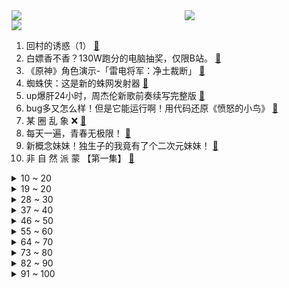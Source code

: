 <div >
	<a style="float:left;width:55%;" href = "https://github.com/anuraghazra/github-readme-stats">
	 <img src = "https://github-readme-stats.vercel.app/api?username=iuuuuuaena&theme=buefy&show_icons=true"/>
	</a>
	<a  style="float:right;width:45%" href = "https://github.com/anuraghazra/github-readme-stats">
	 <img  src="https://github-readme-stats.vercel.app/api/top-langs/?username=anuraghazra&layout=compact"/>
	</a>
	</div>

[![](https://img.shields.io/badge/jxd-@jxdgogogo.xyz-yellowgreen.svg)](https://www.jxdgogogo.xyz)<br>
1. 回村的诱惑（1） [:link:](//www.bilibili.com/video/BV1f3411B7Bx) <br>
2. 白嫖香不香？130W跑分的电脑抽奖，仅限B站。 [:link:](//www.bilibili.com/video/BV1Lf4y1N7vN) <br>
3. 《原神》角色演示-「雷电将军：净土裁断」 [:link:](//www.bilibili.com/video/BV1kb4y1m7e7) <br>
4. 蜘蛛侠：这是新的蛛网发射器 [:link:](//www.bilibili.com/video/BV1iQ4y117Yc) <br>
5. up爆肝24小时，周杰伦新歌前奏续写完整版 [:link:](//www.bilibili.com/video/BV1oQ4y117Qc) <br>
6. bug多又怎么样！但是它能运行啊！用代码还原《愤怒的小鸟》 [:link:](//www.bilibili.com/video/BV1av411A7AP) <br>
7. 某 圈 乱 象 ❌ [:link:](//www.bilibili.com/video/BV1V44y1C7DZ) <br>
8. 每天一遍，青春无极限！ [:link:](//www.bilibili.com/video/BV1Kh411W7Yp) <br>
9. 新概念妹妹！独生子的我竟有了个二次元妹妹！ [:link:](//www.bilibili.com/video/BV19v411A7At) <br>
10. 非 自 然 派 蒙 【第一集】 [:link:](//www.bilibili.com/video/BV1zL4y1Y7jv) <br>
<details>
<summary>10 ~ 20</summary>

11. 大作回归！黑马遍地！2021年10月新番导视！【泛式】 [:link:](//www.bilibili.com/video/BV1CM4y1379X) <br>
12. 《打人模拟器》玩过没？ [:link:](//www.bilibili.com/video/BV1CL41147FQ) <br>
13. 吃完的龙虾不要丢 裹上油漆 钢铁直男馋哭了 [:link:](//www.bilibili.com/video/BV1Xb4y1m7bN) <br>
14. 一个百万UP主的自觉 [:link:](//www.bilibili.com/video/BV1HQ4y1h7jR) <br>
15. 禁 止 手 贱 [:link:](//www.bilibili.com/video/BV1DU4y1j7ez) <br>
16. 就叫《 砍  价  之  王 》吧！ [:link:](//www.bilibili.com/video/BV1jg411V7qH) <br>
17. 跟大家讲讲我跟老婆的故事 [:link:](//www.bilibili.com/video/BV1EU4y1771K) <br>
18. 成为自己的信徒！童声超震撼合唱《Believer》太鼓舞人心了！ [:link:](//www.bilibili.com/video/BV1sf4y1N7RH) <br>
19. 女孩记错时间得知第二天要开学瞬间崩溃，一边爆哭一边通宵赶作业 [:link:](//www.bilibili.com/video/BV1gM4y157vB) <br>
</details>
<details>
<summary>19 ~ 20</summary>

20. 兄弟！别开炮！ [:link:](//www.bilibili.com/video/BV1qQ4y1h7RQ) <br>
21. 太惨了！刘醒妻子出轨！生意失败！9.2分港产抗日剧《义海豪情》P4 [:link:](//www.bilibili.com/video/BV1Rq4y1K7up) <br>
22. 达成进度：永恒的伙伴！ [:link:](//www.bilibili.com/video/BV1pg411L7pm) <br>
23. 乌 鸦 坐 飞 机！【汽油桶快乐阴人流#14】 [:link:](//www.bilibili.com/video/BV15L4y1Y7oN) <br>
24. 美国最强总统，世界霸主奠基人：罗斯福（下）【历史调研室24】 [:link:](//www.bilibili.com/video/BV1hL41147rg) <br>
25. 女主持 : 为什么你们四个人长了八张嘴 ！！！ [:link:](//www.bilibili.com/video/BV1Uq4y1K7ED) <br>
26. 火柴人 VS 我的世界系列 第二十五集 终极武器 [:link:](//www.bilibili.com/video/BV1Z3411B7r3) <br>
27. 《谨以本视频纪念我们的童年 那是一段小有遗憾的幸福时光》 [:link:](//www.bilibili.com/video/BV1jh411q7MV) <br>
28. 新 · 武大郎传奇！   【3D版倒放挑战】 [:link:](//www.bilibili.com/video/BV1zQ4y117Kc) <br>
</details>
<details>
<summary>28 ~ 30</summary>

29. 全网首吃顶级尤物“龙鳗”，生性凶猛，但好吃得停不下来 [:link:](//www.bilibili.com/video/BV1Df4y1N7Vf) <br>
30. 我是不是最后一个发现可以这样的人。。。 [:link:](//www.bilibili.com/video/BV1kv411A7Qo) <br>
31. 当BOSS与玩家的地位对换！ [:link:](//www.bilibili.com/video/BV1NU4y1774a) <br>
32. 被人肉威胁，要给我50w封口费，批评槟榔广告火了之后，我所遭遇的威逼利诱！ [:link:](//www.bilibili.com/video/BV15b4y1m7iX) <br>
33. 第1期（上）36组唱作人落户有谱村【我的音乐你听吗】 [:link:](//www.bilibili.com/video/BV1AM4y1572g) <br>
34. 当玩家可以建造「TNT传送门」!! [:link:](//www.bilibili.com/video/BV1Sb4y1m7My) <br>
35. 【吸奇侠】《九品芝麻官》聊原型、梗、官场争斗，千古奇冤由谁做主？ [:link:](//www.bilibili.com/video/BV11L41147Ja) <br>
36. 【龙女仆/重制版】打工奇遇（赵丽蓉巩汉林小品） [:link:](//www.bilibili.com/video/BV1t44y1C7D1) <br>
37. 【第三次世界大战】第一集：歼20夜间飞赴高原，Y国大军压境，T90装甲部队越线，15式坦克集结，装备有99A的重型合成旅铁路机动，千里驰援西部边疆 [:link:](//www.bilibili.com/video/BV1BA411c7ar) <br>
</details>
<details>
<summary>37 ~ 40</summary>

38. S T A Y / 勺 [:link:](//www.bilibili.com/video/BV1nU4y1j7Zj) <br>
39. 既能辅助队友 又能辅助对手的辅助 [:link:](//www.bilibili.com/video/BV1PM4y157n4) <br>
40. 人均400的星巴克自助？难吃到直呼退钱！【凭啥这么贵ep32-星巴克】 [:link:](//www.bilibili.com/video/BV1tf4y1N78J) <br>
41. 吵个架都能被杀？结婚之前一定要擦亮双眼！ [:link:](//www.bilibili.com/video/BV18f4y1H798) <br>
42. 你搁这搁这呢？ [:link:](//www.bilibili.com/video/BV1rQ4y1h7SH) <br>
43. 全员男神？我从来没见过这么狂炫酷霸拽的男同学！ [:link:](//www.bilibili.com/video/BV1Zv411A7DA) <br>
44. 离谱！扭蛋机出现惊天BUG连出switch大奖！！ [:link:](//www.bilibili.com/video/BV1CL41147su) <br>
45. 奈雪の茶、大润发、胖哥俩连翻车：蟑螂餐、死螃蟹、臭猪肉、烂水果！ [:link:](//www.bilibili.com/video/BV1ky4y1G7Bu) <br>
46. 【内鬼对线】"体 育 老 师 今 天 有 事" [:link:](//www.bilibili.com/video/BV1bg411L74b) <br>
</details>
<details>
<summary>46 ~ 50</summary>

47. 千万别让我女朋友看到这个视频，会死人的 [:link:](//www.bilibili.com/video/BV17q4y1U7TF) <br>
48. 什么叫一物降一物 [:link:](//www.bilibili.com/video/BV18Q4y117gi) <br>
49. 《可露希尔的秘密档案》10话：罗德岛心脏——控制中枢② [:link:](//www.bilibili.com/video/BV1My4y1G7PP) <br>
50. 找 茬 专 家 [:link:](//www.bilibili.com/video/BV17h411W7QX) <br>
51. 外国人都有什么奇葩中国问题？我在谷歌搜了一下“China”… [:link:](//www.bilibili.com/video/BV1cb4y1U7t7) <br>
52. 【原神】三 神 鼎 立  👀（百草园警告） [:link:](//www.bilibili.com/video/BV1xf4y1N7dj) <br>
53. 大豆之死2：世界四大粮商做空中国，粮食大战一触即发 [:link:](//www.bilibili.com/video/BV1r64y1a7ae) <br>
54. 离谱！周杰伦新歌《橙色靴子国》？？？ [:link:](//www.bilibili.com/video/BV1bP4y1a7fH) <br>
55. 【危机合约18】4人轻松镀层！狂嚎沙原18镀层平民攻略！单专三+无潜能+语音详解的愉悦攻略！《明日方舟》|魔法Zc目录 危机合约 [:link:](//www.bilibili.com/video/BV1AL41187mh) <br>
</details>
<details>
<summary>55 ~ 60</summary>

56. 听说你们都想听慢羊羊说“你放屁”【高全胜】 [:link:](//www.bilibili.com/video/BV1LP4y1W7aX) <br>
57. 如果海水淹没整个地球，你需要知道在哪里登船，几千万个面的地球模型，这是全网超过1000万播放的第二季 [:link:](//www.bilibili.com/video/BV1dP4y1p7RH) <br>
58. 社 交 牛 逼 症 ！ [:link:](//www.bilibili.com/video/BV1KU4y1772t) <br>
59. 我还回得去吗 [:link:](//www.bilibili.com/video/BV1Bf4y1H7pY) <br>
60. 厨师长教你：“糖醋里脊”的老式经典做法，酸甜可口，小孩最爱 [:link:](//www.bilibili.com/video/BV1Wg411L7Jx) <br>
61. 演员们的“哭戏”都卷起来吧！ [:link:](//www.bilibili.com/video/BV1qh411W7tB) <br>
62. 高质量反人类陷阱，毁灭吧哈哈哈哈！！！ [:link:](//www.bilibili.com/video/BV1NL41187xD) <br>
63. 他生下来是个大肉球，父母一度要让他自生自灭，如今怎么样了？ [:link:](//www.bilibili.com/video/BV1oP4y1p74z) <br>
64. 因为“寄生虫”我选择离家出走！！！ [:link:](//www.bilibili.com/video/BV14q4y1U7aN) <br>
</details>
<details>
<summary>64 ~ 70</summary>

65. 蚌埠住了！你根本想不到有多生草！ [:link:](//www.bilibili.com/video/BV1bf4y1G7MK) <br>
66. 一个赞做一个碗，应该不会有人看到吧吧吧吧！ [:link:](//www.bilibili.com/video/BV1o64y1a7JL) <br>
67. 如何利用私聊给好友发送"封号"、"假投降"消息？(黄色字体) [:link:](//www.bilibili.com/video/BV1Fb4y1U72j) <br>
68. 你敢相信这是5岁的小朋友？ [:link:](//www.bilibili.com/video/BV1ky4y1G788) <br>
69. 为什么不建议大家吃槟榔 [:link:](//www.bilibili.com/video/BV1ZU4y1j7DG) <br>
70. 《原神》宵宫手书「烟花易逝，人情长存」 [:link:](//www.bilibili.com/video/BV1vL4114779) <br>
71. 泰拉瑞亚 萌新生存 4 [:link:](//www.bilibili.com/video/BV1xf4y1H7cD) <br>
72. 我的秘密被老婆发现了 [:link:](//www.bilibili.com/video/BV1G44y187hk) <br>
73. 开 学 补 作 业 现 状 [:link:](//www.bilibili.com/video/BV1Pf4y1H7V6) <br>
</details>
<details>
<summary>73 ~ 80</summary>

74. 人 类 高 质 量 老 六 [:link:](//www.bilibili.com/video/BV1uq4y1D7c2) <br>
75. 花了五年，我放弃了我的梦想…… [:link:](//www.bilibili.com/video/BV1Zg411G7zA) <br>
76. 从自控极差的废人，到超级自律的大神？UP亲测两个方法，改变自己像喝水一样简单 [:link:](//www.bilibili.com/video/BV1dU4y1j7HR) <br>
77. 这个户型的形状真想给点个赞！ [:link:](//www.bilibili.com/video/BV1Uf4y1N7QF) <br>
78. 2米巨型稻试种成功！“袁老的禾下乘凉梦成真了” [:link:](//www.bilibili.com/video/BV1fv411A7BZ) <br>
79. 吃       席 [:link:](//www.bilibili.com/video/BV1d44y1k78G) <br>
80. 那个“乞丐”把50毫克镭放进了咸菜罐里… [:link:](//www.bilibili.com/video/BV1RQ4y1h77v) <br>
81. 家里电脑玩游戏卡，先不要急着去网吧。教你两招，解决它。 [:link:](//www.bilibili.com/video/BV1TQ4y1a78v) <br>
82. 原神想抽雷神的人现状 [:link:](//www.bilibili.com/video/BV1Q64y1a7Bv) <br>
</details>
<details>
<summary>82 ~ 90</summary>

83. 这游戏能不能玩了！！ [:link:](//www.bilibili.com/video/BV1ib4y1m7vw) <br>
84. 对“台独”分子要用大棒，令其走投无路才能实现两岸统一【大师计划·高戈里01】 [:link:](//www.bilibili.com/video/BV1dQ4y117kh) <br>
85. 假装忘记关投屏，让男朋友看到我手机里的内容… [:link:](//www.bilibili.com/video/BV17g411V71m) <br>
86. 当你穿上自己最帅的衣服 迎接自己得毕业典礼 [:link:](//www.bilibili.com/video/BV1YU4y1j7X6) <br>
87. 深夜路边摊，我只是来拿回小凳，但老板太热情了，所以。美食探店/无广试吃员 [:link:](//www.bilibili.com/video/BV18f4y1H7yB) <br>
88. 上海男人老婆不在偷吃火锅 [:link:](//www.bilibili.com/video/BV1rP4y1p7Ce) <br>
89. 想要获得永生 你得付出多大代价？【思维实验室】 [:link:](//www.bilibili.com/video/BV1n44y1C7wD) <br>
90. 【LPL夏季赛】8月29日 季后饭堂夜 [:link:](//www.bilibili.com/video/BV1UQ4y1h7i6) <br>
91. 男生为了玩游戏可以有多拼？ [:link:](//www.bilibili.com/video/BV1VM4y157jM) <br>
</details>
<details>
<summary>91 ~ 100</summary>

92. 【英雄联盟10周年】朋友 玩LOL吗 不 我玩英雄联盟 [:link:](//www.bilibili.com/video/BV1hQ4y1h75h) <br>
93. 【罗翔】强制猥亵是具体实施了什么行为？与强奸有何区别？ [:link:](//www.bilibili.com/video/BV1wq4y1T7Sw) <br>
94. 【原神小剧场】突击！长野原大骚动 [:link:](//www.bilibili.com/video/BV1M44y187VT) <br>
95. 《 79 元 喜 提 大 哥 大 》 [:link:](//www.bilibili.com/video/BV14Q4y117eW) <br>
96. 你们要的唢呐版来了《stay》 [:link:](//www.bilibili.com/video/BV1JU4y1j7Hf) <br>
97. 当我们全家组织团建 [:link:](//www.bilibili.com/video/BV1X64y1a7Sn) <br>
98. 法国青共运-上比利牛斯省 入驻B站啦！ [:link:](//www.bilibili.com/video/BV1EU4y177og) <br>
99. 猫绝对是液体！顺着透明水管流进了我家！ [:link:](//www.bilibili.com/video/BV1Hf4y1N7D4) <br>
100. 帅小伙去市场买海鲜请兄弟吃海鲜大咖，老板：有备而来... [:link:](//www.bilibili.com/video/BV1564y1Y7RY) <br>
</details>
